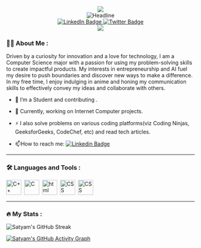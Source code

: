 <div align="center">
  <img src="https://media.giphy.com/media/L1R1tvI9svkIWwpVYr/giphy.gif"/>
</div>

<div align=center>
        <img src="https://readme-typing-svg.herokuapp.com?color=%f7f7f7f7ff&size=32&center=true&vCenter=true&width=600&height=50&lines=Hello+Geeks,+I'm+Satyam+%F0%9F%91%8B;An+Eager+Problem+Solver" alt="Headline" />
</div>

<div id="badges" align="center">
  <a href="https://www.linkedin.com/in/satyam-sharma-24463522a/">
    <img src="https://img.shields.io/badge/LinkedIn-blue?style=for-the-badge&logo=linkedin&logoColor=white" alt="LinkedIn Badge"/>
  </a>
  <a href="https://twitter.com/Satyam_R_sharma">
    <img src="https://img.shields.io/badge/Twitter-blue?style=for-the-badge&logo=twitter&logoColor=white" alt="Twitter Badge"/>
  </a>
  <div align="center">
  <img src="https://komarev.com/ghpvc/?username=monkeydcoder&style=flat-square&color=blue"/>
</div>
</div>

### :man_technologist: About Me :

Driven by a curiosity for innovation and a love for technology, I am a Computer Science major with a passion for using my problem-solving skills to create impactful products. My interests in entrepreneurship and AI fuel my desire to push boundaries and discover new ways to make a difference. In my free time, I enjoy indulging in anime and honing my communication skills to effectively convey my ideas and collaborate with others.

- :telescope: I’m a Student and contributing .

- :seedling: Currently, working on Internet Computer projects.

- :zap: I also solve problems on various coding platforms(viz Coding Ninjas, GeeksforGeeks, CodeChef, etc) and read tech articles.

- :mailbox:How to reach me: [![Linkedin Badge](https://img.shields.io/badge/-monkeydcoder-blue?style=flat&logo=Linkedin&logoColor=white)](https://www.linkedin.com/in/satyam-sharma-24463522a/)

---

### :hammer_and_wrench: Languages and Tools :


<div>
  <img src="https://cdn.worldvectorlogo.com/logos/c-1.svg" title="C++" alt="C++" width="40" height="40"/>&nbsp;
  <img src="https://cdn.worldvectorlogo.com/logos/c.svg" title="C" alt="C" width="40" height="40"/>&nbsp;
  <img src="https://cdn.worldvectorlogo.com/logos/html-1.svg" title="html" alt="html" width="40" height="40"/>&nbsp;
  <img src="https://cdn.worldvectorlogo.com/logos/css-3.svg" title="CSS" alt="CSS" width="40" height="40"/>&nbsp;
  <img src="https://worldvectorlogo.com/logo/python-5" title="CSS" alt="CSS" width="40" height="40"/>&nbsp;
  
</div>

---

### :fire: My Stats :
![Satyam's GitHub Streak](https://github-readme-streak-stats.herokuapp.com/?user=monkeydcoder&theme=tokyonight)


[![Satyam's GitHub Activity Graph](https://github-readme-activity-graph.cyclic.app/graph?username=monkeydcoder&bg_color=1a1b27&color=70a5fd&line=70a5fd&point=a9b1d6&area=true&hide_border=true)](https://github.com/ashutosh00710/github-readme-activity-graph)
